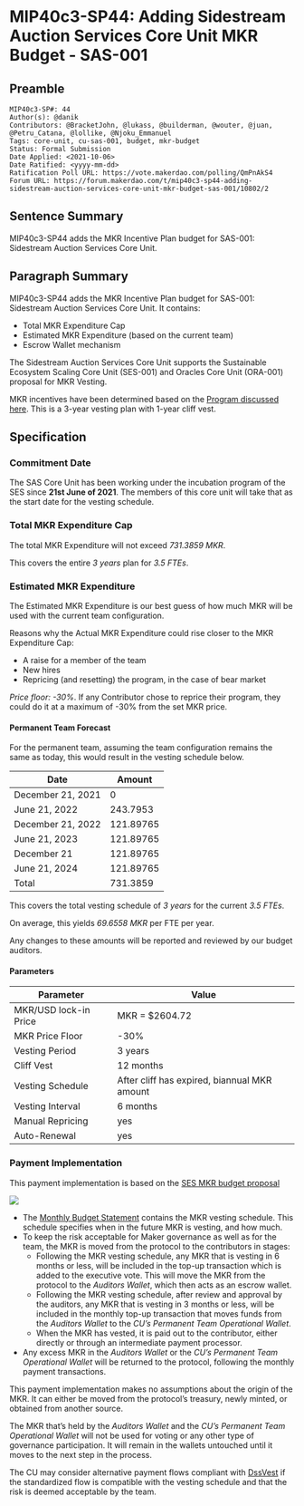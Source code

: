# MIP40c3-SP44: Adding Sidestream Auction Services Core Unit MKR Budget - SAS-001

## Preamble

```
MIP40c3-SP#: 44
Author(s): @danik
Contributors: @BracketJohn, @lukass, @builderman, @wouter, @juan, @Petru_Catana, @lollike, @Njoku_Emmanuel
Tags: core-unit, cu-sas-001, budget, mkr-budget
Status: Formal Submission
Date Applied: <2021-10-06>
Date Ratified: <yyyy-mm-dd>
Ratification Poll URL: https://vote.makerdao.com/polling/QmPnAkS4
Forum URL: https://forum.makerdao.com/t/mip40c3-sp44-adding-sidestream-auction-services-core-unit-mkr-budget-sas-001/10802/2
```

## Sentence Summary

MIP40c3-SP44 adds the MKR Incentive Plan budget for SAS-001: Sidestream Auction Services Core Unit.

## Paragraph Summary

MIP40c3-SP44 adds the MKR Incentive Plan budget for SAS-001: Sidestream Auction Services Core Unit. It contains:

* Total MKR Expenditure Cap
* Estimated MKR Expenditure (based on the current team)
* Escrow Wallet mechanism

The Sidestream Auction Services Core Unit supports the Sustainable Ecosystem Scaling Core Unit (SES-001) and Oracles Core Unit (ORA-001) proposal for MKR Vesting.

MKR incentives have been determined based on the [Program discussed here](https://forum.makerdao.com/t/pre-mip-discussion-an-alternative-mkr-compensation-plan/8000). This is a 3-year vesting plan with 1-year cliff vest.

## Specification

### Commitment Date

The SAS Core Unit has been working under the incubation program of the SES since **21st June of 2021**. The members of this core unit will take that as the start date for the vesting schedule.

### Total MKR Expenditure Cap

The total MKR Expenditure will not exceed *731.3859 MKR*.

This covers the entire *3 years* plan for *3.5 FTEs*.

### Estimated MKR Expenditure

The Estimated MKR Expenditure is our best guess of how much MKR will be used with the current team configuration.

Reasons why the Actual MKR Expenditure could rise closer to the MKR Expenditure Cap:

* A raise for a member of the team
* New hires
* Repricing (and resetting) the program, in the case of bear market

*Price floor: -30%*. If any Contributor chose to reprice their program, they could do it at a maximum of -30% from the set MKR price.

#### Permanent Team Forecast

For the permanent team, assuming the team configuration remains the same as today, this would result in the vesting schedule below.

|Date|Amount|
| --- | --- |
|December 21, 2021|0|
|June 21, 2022|243.7953|
|December 21, 2022|121.89765|
|June 21, 2023|121.89765|
|December 21|121.89765|
|June 21, 2024|121.89765|
|Total|731.3859|

This covers the total vesting schedule of *3 years* for the current *3.5 FTEs*.

On average, this yields *69.6558 MKR* per FTE per year.

Any changes to these amounts will be reported and reviewed by our budget auditors.

#### Parameters

|Parameter|Value|
| --- | --- |
|MKR/USD lock-in Price|MKR = $2604.72|
|MKR Price Floor|-30%|
|Vesting Period|3 years|
|Cliff Vest|12 months|
|Vesting Schedule|After cliff has expired, biannual MKR amount|
|Vesting Interval|6 months|
|Manual Repricing|yes|
|Auto-Renewal|yes|

### Payment Implementation

This payment implementation is based on the [SES MKR budget proposal](https://github.com/makerdao/mips/blob/master/MIP40/MIP40c3-Subproposals/MIP40c3-SP17.md)

![](https://github.com/makerdao/mips/blob/master/MIP40/MIP40c3-Subproposals/supporting_materials/MIP40c3-SP44/payment_implementation.png)

* The [Monthly Budget Statement](https://github.com/makerdao-sas/transparency-reporting/tree/main/Monthly%20Budget%20Statements) contains the MKR vesting schedule. This schedule specifies when in the future MKR is vesting, and how much.
* To keep the risk acceptable for Maker governance as well as for the team, the MKR is moved from the protocol to the contributors in stages:
  * Following the MKR vesting schedule, any MKR that is vesting in 6 months or less, will be included in the top-up transaction which is added to the executive vote. This will move the MKR from the protocol to the *Auditors Wallet*, which then acts as an escrow wallet.
  * Following the MKR vesting schedule, after review and approval by the auditors, any MKR that is vesting in 3 months or less, will be included in the monthly top-up transaction that moves funds from the *Auditors Wallet* to the *CU’s Permanent Team Operational Wallet*.
  * When the MKR has vested, it is paid out to the contributor, either directly or through an intermediate payment processor.
* Any excess MKR in the *Auditors Wallet* or the *CU’s Permanent Team Operational Wallet* will be returned to the protocol, following the monthly payment transactions.

This payment implementation makes no assumptions about the origin of the MKR. It can either be moved from the protocol’s treasury, newly minted, or obtained from another source.

The MKR that’s held by the *Auditors Wallet* and the *CU’s Permanent Team Operational Wallet* will not be used for voting or any other type of governance participation. It will remain in the wallets untouched until it moves to the next step in the process.

The CU may consider alternative payment flows compliant with [DssVest](https://github.com/makerdao/mips/blob/master/MIP54/MIP54.md) if the standardized flow is compatible with the vesting schedule and that the risk is deemed acceptable by the team.
